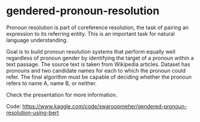 # gendered-pronoun-resolution

Pronoun resolution is part of coreference resolution, the task of pairing an expression to its referring entity. This is an important task for natural language understanding.

Goal is to build pronoun resolution systems that perform equally well regardless of pronoun gender by identifying the target of a pronoun within a text passage. The source text is taken from Wikipedia articles. Dataset has pronouns and two candidate names for each to which the pronoun could refer. The final algorithm must be capable of deciding whether the pronoun refers to name A, name B, or neither.

Check the presentation for more information.

Code: https://www.kaggle.com/code/swaroopmeher/gendered-pronoun-resolution-using-bert
